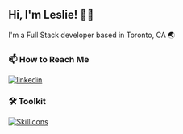 ## Hi, I'm Leslie! 👋🏾

I'm a Full Stack developer based in Toronto, CA 🌏

### 📫 How to Reach Me
[![linkedin](https://img.shields.io/badge/linkedin-0A66C2?style=for-the-badge&logo=linkedin&logoColor=white)](https://www.linkedin.com/in/leslie-alhassan/)

  
### 🛠 Toolkit
[![SkillIcons](https://skillicons.dev/icons?i=js,ts,html,css,sass,tailwind,react,vite,jest,nodejs,express,mysql,git,postman,vscode)](https://skillicons.dev)


  
